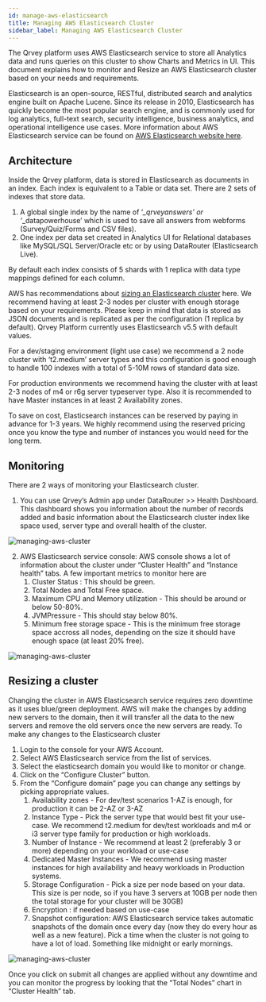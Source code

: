```yaml
---
id: manage-aws-elasticsearch
title: Managing AWS Elasticsearch Cluster
sidebar_label: Managing AWS Elasticsearch Cluster
---
```


<div style={{textAlign: "justify"}}>

The Qrvey platform uses AWS Elasticsearch service to store all Analytics data and runs queries on this cluster to show Charts and Metrics in UI. This document explains how to monitor and Resize an AWS Elasticsearch cluster based on your needs and requirements.

Elasticsearch is an open-source, RESTful, distributed search and analytics engine built on Apache Lucene. Since its release in 2010, Elasticsearch has quickly become the most popular search engine, and is commonly used for log analytics, full-text search, security intelligence, business analytics, and operational intelligence use cases. More information about AWS Elasticsearch service can be found on [AWS Elasticsearch website here](https://aws.amazon.com/elasticsearch-service/).


## Architecture

Inside the Qrvey platform, data is stored in Elasticsearch as documents in an index. Each index is equivalent to a Table or data set. There are 2 sets of indexes that store data.



1. A global single index by the name of ‘*_qrveyanswers’ or ‘*_datapowerhouse’ which is used to save all answers from webforms (Survey/Quiz/Forms and CSV files).
2. One index per data set created in Analytics UI for Relational databases like MySQL/SQL Server/Oracle etc or by using DataRouter (Elasticsearch Live).

By default each index consists of 5 shards with 1 replica with data type mappings defined for each column.

AWS has recommendations about [sizing an Elasticsearch cluster](https://docs.aws.amazon.com/elasticsearch-service/latest/developerguide/sizing-domains.html) here. We recommend having at least 2-3 nodes per cluster with enough storage based on your requirements. Please keep in mind that data is stored as JSON documents and is replicated as per the configuration (1 replica by default). Qrvey Platform currently uses Elasticsearch v5.5 with default values.

For a dev/staging environment (light use case) we recommend a 2 node cluster with ‘t2.medium’ server types and this configuration is good enough to handle 100 indexes with a total of 5-10M rows of standard data size. 

For production environments we recommend having the cluster with at least 2-3 nodes of m4 or r6g server typeserver type. Also it is recommended to have Master instances in at least 2 Availability zones.

To save on cost, Elasticsearch instances can be reserved by paying in advance for 1-3 years. We highly recommend using the reserved pricing once you know the type and number of instances you would need for the long term.


## Monitoring

There are 2 ways of monitoring your Elasticsearch cluster. 



1. You can use Qrvey’s Admin app under DataRouter >> Health Dashboard. This dashboard shows you information about the number of records added and basic information about the Elasticsearch cluster index like space used, server type and overall health of the cluster.

![managing-aws-cluster](https://s3.amazonaws.com/cdn.qrvey.com/documentation_assets/get-started/managing-aws-cluster/aws-es_1.png#thumbnail-60)

2. AWS Elasticsearch service console: AWS console shows a lot of information about the cluster under “Cluster Health” and “Instance health” tabs. A few important metrics to monitor here are
    1. Cluster Status : This should be green.
    2. Total Nodes and Total Free space.
    3. Maximum CPU and Memory utilization - This should be around or below 50-80%.
    4. JVMPressure - This should stay below 80%.
    5. Minimum free storage space - This is the minimum free storage space accross all nodes, depending on the size it should have enough space (at least 20% free).

        

![managing-aws-cluster](https://s3.amazonaws.com/cdn.qrvey.com/documentation_assets/get-started/managing-aws-cluster/aws-es_2.png#thumbnail-60)




## Resizing a cluster

Changing the cluster in AWS Elasticsearch service requires zero downtime as it uses blue/green deployment. AWS will make the changes by adding new servers to the domain, then it will transfer all the data to the new servers and remove the old servers once the new servers are ready. To make any changes to the Elasticsearch cluster 



1. Login to the console for your AWS Account.
2. Select AWS Elasticsearch service from the list of services.
3. Select the elasticsearch domain you would like to monitor or change.
4. Click on the “Configure Cluster” button.
5. From the “Configure domain” page you can change any settings by picking appropriate values.
    1. Availability zones - For dev/test scenarios 1-AZ is enough, for production it can be 2-AZ or 3-AZ
    2. Instance Type - Pick the server type that would best fit your use-case. We recommend t2.medium for dev/test workloads and m4 or i3 server type family for production or high workloads.
    3. Number of Instance - We recommend at least 2 (preferably 3 or more) depending on your workload or use-case
    4. Dedicated Master Instances - We recommend using master instances for high availability and heavy workloads in Production systems.
    5. Storage Configuration - Pick a size per node based on your data. This size is per node, so if you have 3 servers at 10GB per node then the total storage for your cluster will be 30GB)
    6. Encryption : if needed based on use-case
    7. Snapshot configuration: AWS Elasticsearch service takes automatic snapshots of the domain once every day (now they do every hour as well as a new feature). Pick a time when the cluster is not going to have a lot of load. Something like midnight or early mornings. 

        

![managing-aws-cluster](https://s3.amazonaws.com/cdn.qrvey.com/documentation_assets/get-started/managing-aws-cluster/aws-cluster3.png#thumbnail-60)



Once you click on submit all changes are applied without any downtime and you can monitor the progress by looking that the “Total Nodes” chart in “Cluster Health” tab.

</div>